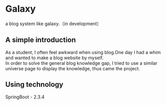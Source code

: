 # Galaxy
a blog system like galaxy.（in development）

## A simple introduction
As a student, I often feel awkward when using blog.One day I had a whim and wanted to make a blog website by myself.<br>
In order to solve the general blog knowledge gap, I tried to use a similar universe page to display the knowledge, thus came the project.

## Using technology
SpringBoot - 2.3.4